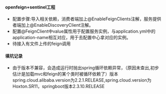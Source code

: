#### openfeign+sentinel工程
* 配置步骤:导入相关依赖，消费者端加上@EnableFeignClients注解，服务提供者端加上@EnableDiscoveryClient注解。
* 配置@FeignClient中value属性用于配置服务实例，与application.yml中的application-name相互对应，用于去配置中心拿对应的实例。
* 待接入有文件上传的feign调用











#### 填坑记录
* 由于版本不兼容，会造成运行时抛出spring循环依赖异常，（原因未查出,初步估计是加载mvc和feign的某个类时被循环依赖了）版本spring.cloud.alibaba.version为2.2.1.RELEASE,spring.cloud.version为Hoxton.SR11，springboot版本2.3.10.RELEASE